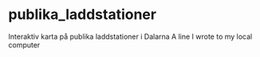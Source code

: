 # publika_laddstationer
Interaktiv karta på publika laddstationer i Dalarna
A line I wrote to my local computer
